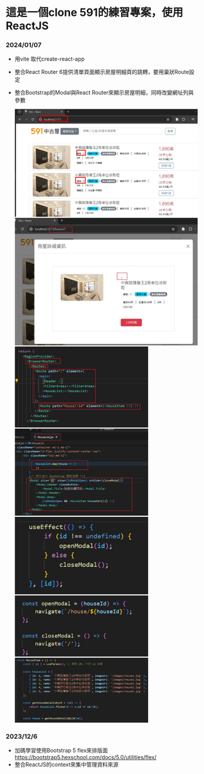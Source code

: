 # 這是一個clone 591的練習專案，使用ReactJS

### 2024/01/07
* 用vite 取代create-react-app
* 整合React Router 6提供清單頁面顯示房屋明細頁的跳轉，要用巢狀Route設定
* 整合Bootstrap的Modal與React Router來顯示房屋明細，同時改變網址列與參數

  <img src="https://raw.githubusercontent.com/hahalin/clone591/main/img4Readme/0107-1.jpg" width=550 />
  <img src="https://raw.githubusercontent.com/hahalin/clone591/main/img4Readme/0107-2.jpg" width=550 />
  <img src="https://raw.githubusercontent.com/hahalin/clone591/main/img4Readme/0107-3.jpg" width=350 />
  <img src="https://raw.githubusercontent.com/hahalin/clone591/main/img4Readme/0107-4.jpg" width=350 />
  <img src="https://raw.githubusercontent.com/hahalin/clone591/main/img4Readme/0107-5.jpg" width=350 />
  <img src="https://raw.githubusercontent.com/hahalin/clone591/main/img4Readme/0107-6.jpg" width=350 />
  <img src="https://raw.githubusercontent.com/hahalin/clone591/main/img4Readme/0107-7.jpg" width=350 />

### 2023/12/6
* 加碼學習使用Bootstrap 5 flex來排版面 https://bootstrap5.hexschool.com/docs/5.0/utilities/flex/
* 整合ReactJS的context來集中管理資料來源
